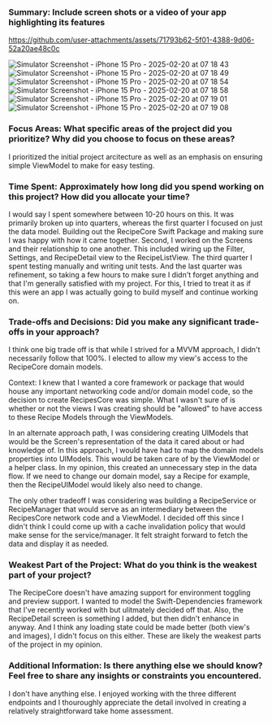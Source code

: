 ### Summary: Include screen shots or a video of your app highlighting its features


https://github.com/user-attachments/assets/71793b62-5f01-4388-9d06-52a20ae48c0c

![Simulator Screenshot - iPhone 15 Pro - 2025-02-20 at 07 18 43](https://github.com/user-attachments/assets/8e39f800-d397-4132-a4bc-322255c42c3d)
![Simulator Screenshot - iPhone 15 Pro - 2025-02-20 at 07 18 49](https://github.com/user-attachments/assets/82e73e0e-d4c1-46df-91ae-f934eeb9d468)
![Simulator Screenshot - iPhone 15 Pro - 2025-02-20 at 07 18 54](https://github.com/user-attachments/assets/d7205a8b-77bd-462d-ba67-c926d210590a)
![Simulator Screenshot - iPhone 15 Pro - 2025-02-20 at 07 18 58](https://github.com/user-attachments/assets/fd30a2ed-1d37-463b-831a-3772adb2be34)
![Simulator Screenshot - iPhone 15 Pro - 2025-02-20 at 07 19 01](https://github.com/user-attachments/assets/f602e87b-439b-45f5-b12b-d3a23bbad780)
![Simulator Screenshot - iPhone 15 Pro - 2025-02-20 at 07 19 08](https://github.com/user-attachments/assets/518f63a3-f898-4a27-99b6-6a5a469a5a9f)


### Focus Areas: What specific areas of the project did you prioritize? Why did you choose to focus on these areas?
I prioritized the initial project arcitecture as well as an emphasis on ensuring simple ViewModel to make for easy testing.

### Time Spent: Approximately how long did you spend working on this project? How did you allocate your time?
I would say I spent somewhere between 10-20 hours on this. It was primarily broken up into quarters, whereas the first quarter I focused on just the data model. Building out the RecipeCore Swift Package and making sure I was happy with how it came together. Second, I worked on the Screens and their relationship to one another. This included wiring up the Filter, Settings, and RecipeDetail view to the RecipeListView. The third quarter I spent testing manually and writing unit tests. And the last quarter was refinement, so taking a few hours to make sure I didn't forget anything and that I'm generally satisfied with my project. For this, I tried to treat it as if this were an app I was actually going to build myself and continue working on.

### Trade-offs and Decisions: Did you make any significant trade-offs in your approach?
I think one big trade off is that while I strived for a MVVM approach, I didn't necessarily follow that 100%. I elected to allow my view's access to the RecipeCore domain models. 

Context: I knew that I wanted a core framework or package that would house any important networking code and/or domain model code, so the decision to create RecipesCore was simple. What I wasn't sure of is whether or not the views I was creating should be "allowed" to have access to these Recipe Models through the ViewModels. 

In an alternate approach path, I was considering creating UIModels that would be the Screen's representation of the data it cared about or had knowledge of. In this approach, I would have had to map the domain models properties into UIModels. This would be taken care of by the ViewModel or a helper class. In my opinion, this created an unnecessary step in the data flow. If we need to change our domain model, say a Recipe for example, then the RecipeUIModel would likely also need to change.

The only other tradeoff I was considering was building a RecipeService or RecipeManager that would serve as an intermediary between the RecipesCore network code and a ViewModel. I decided off this since I didn't think I could come up with a cache invalidation policy that would make sense for the service/manager. It felt straight forward to fetch the data and display it as needed.  


### Weakest Part of the Project: What do you think is the weakest part of your project?
The RecipeCore doesn't have amazing support for environment toggling and preview support. I wanted to model the Swift-Dependencies framework that I've recently worked with but ulitmately decided off that. Also, the RecipeDetail screen is something I added, but then didn't enhance in anyway. And I think any loading state could be made better (both view's and images), I didn't focus on this either. These are likely the weakest parts of the project in my opinion. 

### Additional Information: Is there anything else we should know? Feel free to share any insights or constraints you encountered.
I don't have anything else. I enjoyed working with the three different endpoints and I thouroughly appreciate the detail involved in creating a relatively straightforward take home assessment. 
